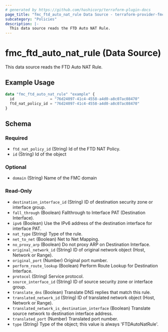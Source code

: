```yaml
---
# generated by https://github.com/hashicorp/terraform-plugin-docs
page_title: "fmc_ftd_auto_nat_rule Data Source - terraform-provider-fmc"
subcategory: "Policies"
description: |-
  This data source reads the FTD Auto NAT Rule.
---
```


# fmc_ftd_auto_nat_rule (Data Source)

This data source reads the FTD Auto NAT Rule.

## Example Usage

```terraform
data "fmc_ftd_auto_nat_rule" "example" {
  id                = "76d24097-41c4-4558-a4d0-a8c07ac08470"
  ftd_nat_policy_id = "76d24097-41c4-4558-a4d0-a8c07ac08470"
}
```

<!-- schema generated by tfplugindocs -->
## Schema

### Required

- `ftd_nat_policy_id` (String) Id of the FTD NAT Policy.
- `id` (String) Id of the object

### Optional

- `domain` (String) Name of the FMC domain

### Read-Only

- `destination_interface_id` (String) ID of destination security zone or interface group.
- `fall_through` (Boolean) Fallthrough to Interface PAT (Destination Interface).
- `ipv6` (Boolean) Use the IPv6 address of the destination interface for interface PAT.
- `nat_type` (String) Type of the rule.
- `net_to_net` (Boolean) Net to Net Mapping.
- `no_proxy_arp` (Boolean) Do not proxy ARP on Destination Interface.
- `original_network_id` (String) ID of original network object (Host, Network or Range).
- `original_port` (Number) Original port number.
- `perform_route_lookup` (Boolean) Perform Route Lookup for Destination Interface.
- `protocol` (String) Service protocol.
- `source_interface_id` (String) ID of source security zone or interface group.
- `translate_dns` (Boolean) Translate DNS replies that match this rule.
- `translated_network_id` (String) ID of translated network object (Host, Network or Range).
- `translated_network_is_destination_interface` (Boolean) Translate source network to destination interface address.
- `translated_port` (Number) Translated port number.
- `type` (String) Type of the object; this value is always 'FTDAutoNatRule'.
